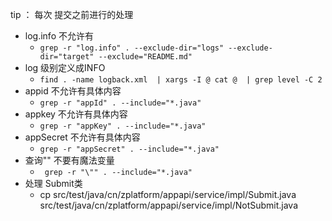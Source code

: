 


tip ： 每次 提交之前进行的处理
- log.info 不允许有
    -  ``` grep -r "log.info" . --exclude-dir="logs" --exclude-dir="target" --exclude="README.md" ```
- log 级别定义成INFO
    -  ``` find . -name logback.xml  | xargs -I @ cat @  | grep level -C 2  ```
- appid 不允许有具体内容
    -  ``` grep -r "appId" . --include="*.java"  ```
- appkey 不允许有具体内容
    -  ``` grep -r "appKey" . --include="*.java"  ```
- appSecret 不允许有具体内容
    -  ``` grep -r "appSecret" . --include="*.java"  ```
- 查询"" 不要有魔法变量
    -  ```  grep -r "\"" . --include="*.java"  ```
- 处理 Submit类
    - cp src/test/java/cn/zplatform/appapi/service/impl/Submit.java  src/test/java/cn/zplatform/appapi/service/impl/NotSubmit.java    